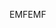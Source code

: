 <span data-ttu-id="164f5-101">EMF</span><span class="sxs-lookup"><span data-stu-id="164f5-101">EMF</span></span>